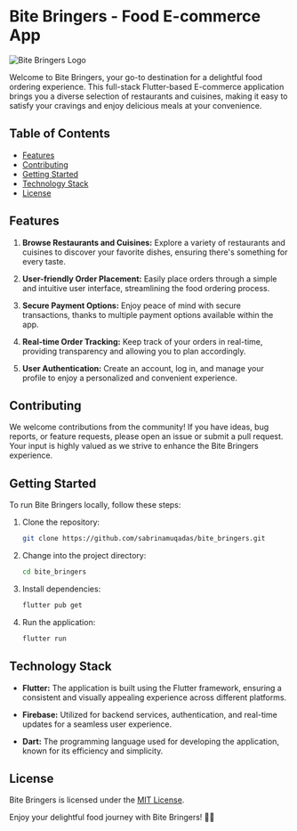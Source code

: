 # Bite Bringers - Food E-commerce App

![Bite Bringers Logo](https://img.freepik.com/premium-vector/catering-quality-food-design-logo_187482-593.jpg)

Welcome to Bite Bringers, your go-to destination for a delightful food ordering experience. This full-stack Flutter-based E-commerce application brings you a diverse selection of restaurants and cuisines, making it easy to satisfy your cravings and enjoy delicious meals at your convenience.

## Table of Contents
- [Features](#features)
- [Contributing](#contributing)
- [Getting Started](#getting-started)
- [Technology Stack](#technology-stack)
- [License](#license)

## Features

1. **Browse Restaurants and Cuisines:** Explore a variety of restaurants and cuisines to discover your favorite dishes, ensuring there's something for every taste.

2. **User-friendly Order Placement:** Easily place orders through a simple and intuitive user interface, streamlining the food ordering process.

3. **Secure Payment Options:** Enjoy peace of mind with secure transactions, thanks to multiple payment options available within the app.

4. **Real-time Order Tracking:** Keep track of your orders in real-time, providing transparency and allowing you to plan accordingly.

5. **User Authentication:** Create an account, log in, and manage your profile to enjoy a personalized and convenient experience.

## Contributing

We welcome contributions from the community! If you have ideas, bug reports, or feature requests, please open an issue or submit a pull request. Your input is highly valued as we strive to enhance the Bite Bringers experience.

## Getting Started

To run Bite Bringers locally, follow these steps:

1. Clone the repository:

    ```bash
    git clone https://github.com/sabrinamuqadas/bite_bringers.git
    ```

2. Change into the project directory:

    ```bash
    cd bite_bringers
    ```

3. Install dependencies:

    ```bash
    flutter pub get
    ```

4. Run the application:

    ```bash
    flutter run
    ```

## Technology Stack

- **Flutter:** The application is built using the Flutter framework, ensuring a consistent and visually appealing experience across different platforms.

- **Firebase:** Utilized for backend services, authentication, and real-time updates for a seamless user experience.

- **Dart:** The programming language used for developing the application, known for its efficiency and simplicity.

## License

Bite Bringers is licensed under the [MIT License](LICENSE).

Enjoy your delightful food journey with Bite Bringers! 🍔🛒